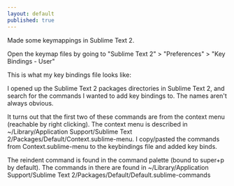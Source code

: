 ```yaml
---
layout: default
published: true
---
```


Made some keymappings in Sublime Text 2.

Open the keymap files by going to "Sublime Text 2" > "Preferences" > "Key Bindings - User"

This is what my key bindings file looks like:

<script src="https://gist.github.com/3658683.js?file=Default (OSX).sublime-keymap"> </script>
    
I opened up the Sublime Text 2 packages directories in Sublime Text 2, and search for the commands I wanted to add key bindings to. The names aren't always obvious. 

It turns out that the first two of these commands are from the context menu (reachable by right clicking). The context menu is described in ~/Library/Application Support/Sublime Text 2/Packages/Default/Context.sublime-menu. I copy/pasted the commands from Context.sublime-menu to the keybindings file and added key binds.

The reindent command is found in the command palette (bound to super+p by default). The commands in there are found in ~/Library/Application Support/Sublime Text 2/Packages/Default/Default.sublime-commands